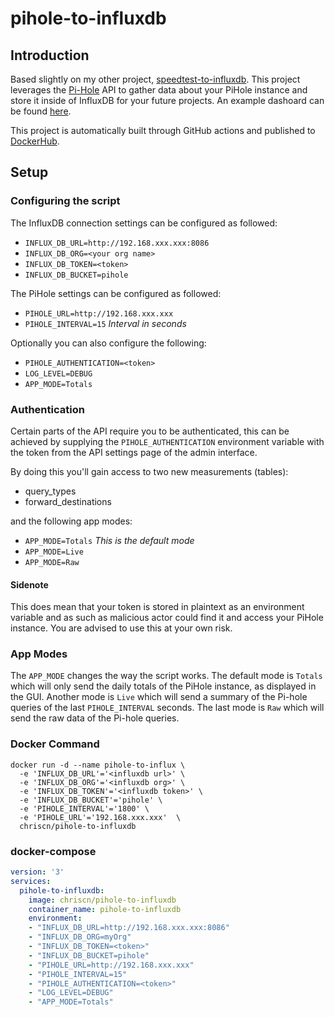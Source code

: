 # pihole-to-influxdb

## Introduction
Based slightly on my other project, [speedtest-to-influxdb](https://github.com/chriscn/speedtest-to-influxdb). This project leverages the [Pi-Hole](https://pi-hole.net/) API to gather data about your PiHole instance and store it inside of InfluxDB for your future projects. An example dashoard can be found [here](Pi-hole-grafana-dashboard.json).

This project is automatically built through GitHub actions and published to [DockerHub](https://hub.docker.com/r/chriscn/pihole-to-influxdb).

## Setup

### Configuring the script
The InfluxDB connection settings can be configured as followed:
- `INFLUX_DB_URL=http://192.168.xxx.xxx:8086`
- `INFLUX_DB_ORG=<your org name>`
- `INFLUX_DB_TOKEN=<token>`
- `INFLUX_DB_BUCKET=pihole`

The PiHole settings can be configured as followed:
- `PIHOLE_URL=http://192.168.xxx.xxx`
- `PIHOLE_INTERVAL=15` *Interval in seconds*

Optionally you can also configure the following:
- `PIHOLE_AUTHENTICATION=<token>`
- `LOG_LEVEL=DEBUG`
- `APP_MODE=Totals`

### Authentication
Certain parts of the API require you to be authenticated, this can be achieved by supplying the `PIHOLE_AUTHENTICATION` environment variable with the token from the API settings page of the admin interface.

By doing this you'll gain access to two new measurements (tables):
- query_types
- forward_destinations

and the following app modes:
- `APP_MODE=Totals` *This is the default mode*
- `APP_MODE=Live`
- `APP_MODE=Raw`

#### Sidenote
This does mean that your token is stored in plaintext as an environment variable and as such as malicious actor could find it and access your PiHole instance. You are advised to use this at your own risk.

### App Modes
The `APP_MODE` changes the way the script works. The default mode is `Totals` which will only send the daily totals of the PiHole instance, as displayed in the GUI. Another mode is `Live` which will send a summary of the Pi-hole queries of the last `PIHOLE_INTERVAL` seconds. The last mode is `Raw` which will send the raw data of the Pi-hole queries.

### Docker Command
```
docker run -d --name pihole-to-influx \
  -e 'INFLUX_DB_URL'='<influxdb url>' \
  -e 'INFLUX_DB_ORG'='<influxdb org>' \
  -e 'INFLUX_DB_TOKEN'='<influxdb token>' \
  -e 'INFLUX_DB_BUCKET'='pihole' \
  -e 'PIHOLE_INTERVAL'='1800' \
  -e 'PIHOLE_URL'='192.168.xxx.xxx'  \
  chriscn/pihole-to-influxdb
```
### docker-compose
```yaml
version: '3'
services:
  pihole-to-influxdb:
    image: chriscn/pihole-to-influxdb
    container_name: pihole-to-influxdb
    environment:
    - "INFLUX_DB_URL=http://192.168.xxx.xxx:8086"
    - "INFLUX_DB_ORG=myOrg"
    - "INFLUX_DB_TOKEN=<token>"
    - "INFLUX_DB_BUCKET=pihole"
    - "PIHOLE_URL=http://192.168.xxx.xxx"
    - "PIHOLE_INTERVAL=15"
    - "PIHOLE_AUTHENTICATION=<token>"
    - "LOG_LEVEL=DEBUG"
    - "APP_MODE=Totals"
```